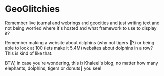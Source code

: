 # GeoGlitchies

Remember live journal and webrings and geocities and just writing text and not being worried where 
it's hosted and what framework to use to display it? 

Remember making a website about dolphins (why not tigers 🐅?) or being able to look at 100 (lets make it 5.4M) websites about 
dolphins in a row? This is kind of like that.

BTW, in case you're wondering, this is Khaleel's blog, no matter how many elephants, dolphins, tigers or donuts🍩 you see!